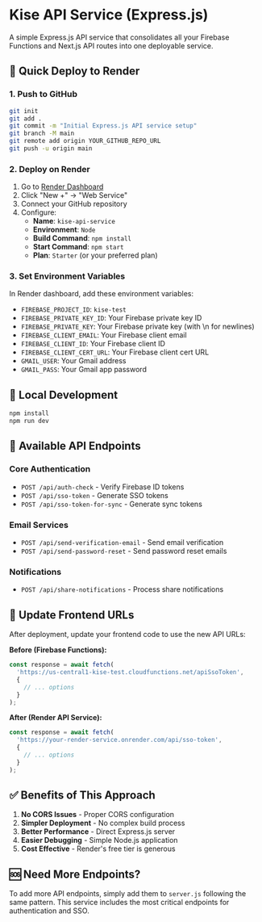# Kise API Service (Express.js)

A simple Express.js API service that consolidates all your Firebase Functions and Next.js API routes into one deployable service.

## 🚀 Quick Deploy to Render

### 1. Push to GitHub

```bash
git init
git add .
git commit -m "Initial Express.js API service setup"
git branch -M main
git remote add origin YOUR_GITHUB_REPO_URL
git push -u origin main
```

### 2. Deploy on Render

1. Go to [Render Dashboard](https://dashboard.render.com/)
2. Click "New +" → "Web Service"
3. Connect your GitHub repository
4. Configure:
   - **Name**: `kise-api-service`
   - **Environment**: `Node`
   - **Build Command**: `npm install`
   - **Start Command**: `npm start`
   - **Plan**: `Starter` (or your preferred plan)

### 3. Set Environment Variables

In Render dashboard, add these environment variables:

- `FIREBASE_PROJECT_ID`: `kise-test`
- `FIREBASE_PRIVATE_KEY_ID`: Your Firebase private key ID
- `FIREBASE_PRIVATE_KEY`: Your Firebase private key (with \n for newlines)
- `FIREBASE_CLIENT_EMAIL`: Your Firebase client email
- `FIREBASE_CLIENT_ID`: Your Firebase client ID
- `FIREBASE_CLIENT_CERT_URL`: Your Firebase client cert URL
- `GMAIL_USER`: Your Gmail address
- `GMAIL_PASS`: Your Gmail app password

## 🔧 Local Development

```bash
npm install
npm run dev
```

## 📡 Available API Endpoints

### Core Authentication

- `POST /api/auth-check` - Verify Firebase ID tokens
- `POST /api/sso-token` - Generate SSO tokens
- `POST /api/sso-token-for-sync` - Generate sync tokens

### Email Services

- `POST /api/send-verification-email` - Send email verification
- `POST /api/send-password-reset` - Send password reset emails

### Notifications

- `POST /api/share-notifications` - Process share notifications

## 🔄 Update Frontend URLs

After deployment, update your frontend code to use the new API URLs:

**Before (Firebase Functions):**

```javascript
const response = await fetch(
  'https://us-central1-kise-test.cloudfunctions.net/apiSsoToken',
  {
    // ... options
  }
);
```

**After (Render API Service):**

```javascript
const response = await fetch(
  'https://your-render-service.onrender.com/api/sso-token',
  {
    // ... options
  }
);
```

## ✅ Benefits of This Approach

1. **No CORS Issues** - Proper CORS configuration
2. **Simpler Deployment** - No complex build process
3. **Better Performance** - Direct Express.js server
4. **Easier Debugging** - Simple Node.js application
5. **Cost Effective** - Render's free tier is generous

## 🆘 Need More Endpoints?

To add more API endpoints, simply add them to `server.js` following the same pattern. This service includes the most critical endpoints for authentication and SSO.
